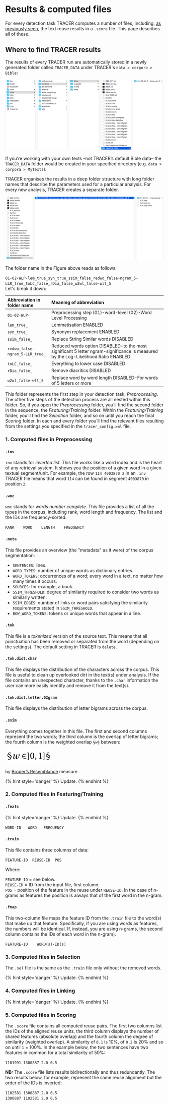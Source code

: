 # Results & computed files

For every detection task TRACER computes a number of files, including, [as previously seen](configuration/step-5.-scoring.md), the text reuse results in a `.score` file. This page describes all of these.

## Where to find TRACER results

The results of every TRACER run are automatically stored in a newly generated folder called `TRACER_DATA` under TRACER's `data > corpora > Bible`:

![The folder path and location of the text reuse results produced by TRACER.](../.gitbook/assets/tracer_data.png)

If you’re working with your own texts –not TRACER’s default Bible data– the `TRACER_DATA` folder would be created in your specified directory \(e.g. `data > corpora > MyTexts`\).

TRACER organises the results in a deep folder structure with long folder names that describe the parameters used for a particular analysis. For every new analysis, TRACER creates a separate folder.

![The folder structure within TRACER\_DATA. Long folder names are used to reflect the property settings in the TRACER tracer\_config.xml file. This system allows users to better locate their results, especially when running TRACER multiple times with modified parameters.](../.gitbook/assets/tracer_data_sub.png)

The folder name in the Figure above reads as follows:

`01-02-WLP-lem_true_syn_true_ssim_false_redwo_false-ngram_5-LLR_true_toLC_false_rDia_false_w2wl_false-wlt_5`  
Let's break it down:

| Abbreviation in folder name | Meaning of abbreviation |
| :--- | :--- |
| `01-02-WLP-` | Preprocessing step \(01\)-word-level \(02\)-Word Level Processing |
| `lem_true_` | Lemmatisation ENABLED |
| `syn_true_` | Synonym replacement ENABLED |
| `ssim_false_` | Replace String Similar words DISABLED |
| `redwo_false-ngram_5-LLR_true_` | Reduced words option DISABLED-to the most significant 5 letter ngram-significance is measured by the Log-Likelihood Ratio ENABLED |
| `toLC_false_` | Everything to lower case DISABLED |
| `rDia_false_` | Remove diacritics DISABLED |
| `w2wl_false-wlt_5` | Replace word by word length DISABLED-For words of 5 letters or more |

This folder represents the first step in your detection task, _Preprocessing_. The other five steps of the detection process are all nested within this folder. So, if you open the _Preprocessing_ folder, you’ll find the second folder in the sequence, the _Featuring/Training_ folder. Within the _Featuring/Training_ folder, you’ll find the _Selection_ folder, and so on until you reach the final _Scoring_ folder. In each and every folder you’ll find the relevant files resulting from the settings you specified in the `tracer_config.xml` file.

### 1. Computed files in Preprocessing

#### `.inv`

`inv` stands for _inverted list_. This file works like a word index and is the heart of any retrieval system. It shows you the position of a given word in a given textual segment/unit. For example, the row `114 4003870 2` in an `.inv` TRACER file means that word `114` can be found in segment `4003870` in position `2`.

#### `.wnc`

`wnc` stands for _words number complete_. This file provides a list of all the types in the corpus, including rank, word length and frequency. The list and the IDs are frequency-sorted.

`RANK    WORD    LENGTH    FREQUENCY`

#### `.meta`

This file provides an overview \(the "metadata" as it were\) of the corpus segmentation:

* `SENTENCES`: lines.
* `WORD_TYPES`: number of unique words as dictionary entries.
* `WORD_TOKENS`: occurrences of a word; every word in a text, no matter how many times it occurs.
* `SOURCES`: for example, a book.
* `SSIM_THRESHOLD`: degree of similarity required to consider two words as similarly written.
* `SSIM_EDGES`: number of links or word pairs satisfying the similarity requirements stated in `SSIM_THRESHOLD`.
* `BOW_WORD_TOKENS`: tokens or unique words that appear in a line.


#### `.tok`

This file is a _tokenized_ version of the source text. This means that all punctuation has been removed or separated from the word \(depending on the settings\). The default setting in TRACER is `delete`.

#### `.tok.dist.char`

This file displays the distribution of the characters across the corpus. This file is useful to clean up overlooked dirt in the text\(s\) under analysis. If the file contains an unexpected character, thanks to the `.char` information the user can more easily identify and remove it from the text\(s\).

#### `.tok.dist.letter.02gram`

This file displays the distribution of letter bigrams across the corpus.

#### `.ssim`

Everything comes together in this file. The first and second columns represent the two words; the third column is the overlap of letter bigrams; the fourth column is the weighted overlap `§w§` between:

![](../.gitbook/assets/ssim.png)

by [Broder’s Resemblance](http://www.cs.princeton.edu/courses/archive/spr05/cos598E/bib/broder97resemblance.pdf) measure.

{% hint style='danger' %}
  Update.
{% endhint %}


### 2. Computed files in Featuring/Training

#### `.feats`

{% hint style='danger' %}
  Update.
{% endhint %}

`WORD-ID   WORD   FREQUENCY`


#### `.train`

This file contains three columns of data:

`FEATURE-ID  REUSE-ID  POS`

Where:

`FEATURE-ID` = see below.<br />
`REUSE-ID` = ID from the input file, first column.<br />
`POS` = position of the feature in the reuse under `REUSE-ID`. In the case of n-grams as features the position is always that of the first word in the n-gram.

#### `.fmap`

This two-column file maps the feature ID from the `.train` file to the word(s) that make up that feature. Specifically, if you are using words as features, the numbers will be identical. If, instead, you are using n-grams, the second column contains the IDs of each word in the n-gram).

`FEATURE-ID    WORD(s)-ID(s)`



### 3. Computed files in Selection
The `.sel` file is the same as the `.train` file only without the removed words.

{% hint style='danger' %}
  Update.
{% endhint %}

### 4. Computed files in Linking

{% hint style='danger' %}
  Update.
{% endhint %}

### 5. Computed files in Scoring

The `.score` file contains all computed reuse pairs. The first two columns list the IDs of the aligned reuse units, the third column displays the number of shared features \(absolute overlap\) and the fourth column the degree of similarity \(weighted overlap\). A similarity of `0.1` is 10%, of `0.2` is 20% and so on until `1` = 100%. In the example below, the two sentences have two features in common for a total similarity of 50%:

`1101991 1300887 2.0 0.5`

**NB:** The `.score` file lists results bidirectionally and thus redundantly. The two results below, for example, represent the same reuse alignment but the order of the IDs is inverted:

`1102581 1300887 2.0 0.5`  
`1300887 1102581 2.0 0.5`